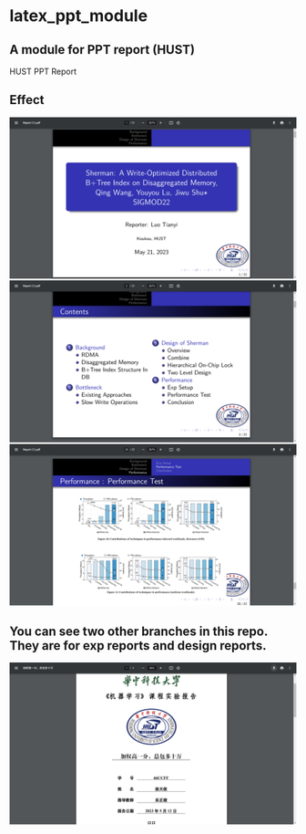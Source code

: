 # latex_ppt_module
## A module for PPT report (HUST)

HUST PPT Report

## Effect
![p1](001.png)
![p2](002.png)
![p3](003.png)
## You can see two other branches in this repo. They are for exp reports and design reports.
![p4](004.png)